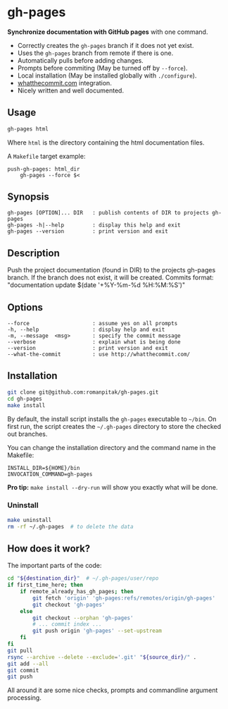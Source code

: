 # gh-pages

**Synchronize documentation with GitHub pages** with one command.

- Correctly creates the `gh-pages` branch if it does not yet exist.
- Uses the `gh-pages` branch from remote if there is one.
- Automatically pulls before adding changes.
- Prompts before commiting (May be turned off by `--force`).
- Local installation (May be installed globally with `./configure`).
- [whatthecommit.com](http://whatthecommit.com/) integration.
- Nicely written and well documented.

## Usage

```bash
gh-pages html
```

Where `html` is the directory containing the html documentation files.

A `Makefile` target example:

```make
push-gh-pages: html_dir
    gh-pages --force $<
```

## Synopsis

    gh-pages [OPTION]... DIR   : publish contents of DIR to projects gh-pages
    gh-pages -h|--help         : display this help and exit
    gh-pages --version         : print version and exit

## Description

Push the project documentation (found in DIR) to the projects gh-pages
branch. If the branch does not exist, it will be created.
Commits format: "documentation update $(date '+%Y-%m-%d %H:%M:%S')"

## Options

    --force                    : assume yes on all prompts
    -h, --help                 : display help and exit
    -m, --message  <msg>       : specify the commit message
    --verbose                  : explain what is being done
    --version                  : print version and exit
    --what-the-commit          : use http://whatthecommit.com/

## Installation

```bash
git clone git@github.com:romanpitak/gh-pages.git
cd gh-pages
make install
```

By default, the install script installs the `gh-pages` executable to `~/bin`.
On first run, the script creates the `~/.gh-pages` directory to store
the checked out branches.

You can change the installation directory and the command name
in the Makefile:

```make
INSTALL_DIR=${HOME}/bin
INVOCATION_COMMAND=gh-pages
```

**Pro tip:** `make install --dry-run` will show you exactly what will be done.

### Uninstall

```bash
make uninstall
rm -rf ~/.gh-pages  # to delete the data
```

## How does it work?

The important parts of the code:

```bash
cd "${destination_dir}"  # ~/.gh-pages/user/repo
if first_time_here; then
    if remote_already_has_gh_pages; then
        git fetch 'origin' 'gh-pages:refs/remotes/origin/gh-pages'
        git checkout 'gh-pages'
    else
        git checkout --orphan 'gh-pages'
        # ... commit index ...
        git push origin 'gh-pages' --set-upstream
    fi
fi
git pull
rsync --archive --delete --exclude='.git' "${source_dir}/" .
git add --all
git commit
git push
```

All around it are some nice checks, prompts
and commandline argument processing.
